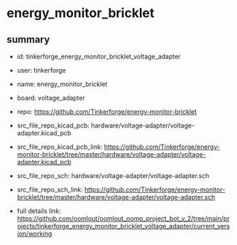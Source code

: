 # energy_monitor_bricklet
 
## summary 
* id: tinkerforge_energy_monitor_bricklet_voltage_adapter
* user: tinkerforge
* name: energy_monitor_bricklet
* board: voltage_adapter
* repo: https://github.com/Tinkerforge/energy-monitor-bricklet
* src_file_repo_kicad_pcb: hardware/voltage-adapter/voltage-adapter.kicad_pcb
* src_file_repo_kicad_pcb_link: https://github.com/Tinkerforge/energy-monitor-bricklet/tree/master/hardware/voltage-adapter/voltage-adapter.kicad_pcb


* src_file_repo_sch: hardware/voltage-adapter/voltage-adapter.sch
* src_file_repo_sch_link: https://github.com/Tinkerforge/energy-monitor-bricklet/tree/master/hardware/voltage-adapter/voltage-adapter.sch
* full details link: https://github.com/oomlout/oomlout_oomp_project_bot_v_2/tree/main/projects/tinkerforge_energy_monitor_bricklet_voltage_adapter/current_version/working  







